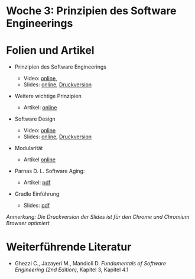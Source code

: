 # Woche 3: Prinzipien des Software Engineerings

# Folien und Artikel

* Prinzipien des Software Engineerings
    * Video:  [online](https://tube.switch.ch/videos/9b67c31a),  
    * Slides: [online](./slides/software-engineering-principles.html), [Druckversion](./slides/software-engineering-principles.html?print-pdf)
* Weitere wichtige Prinzipien
    * Artikel: [online](./articles/software-engineering-principles.html)
* Software Design
    * Video: [online](https://tube.switch.ch/videos/f184e7aa)
    * Slides: [online](./slides/design-objectives.html), [Druckversion](./slides/design-objectives.html?print-pdf)
* Modularität
    * Artikel [online](./articles/modularity.md)
* Parnas D. L. Software Aging: 
    * Artikel: [pdf](http://www.inf.ed.ac.uk/teaching/courses/seoc/2004_2005/resources/bullet11.pdf)

* Gradle Einführung
    * Slides: [pdf](./exercises/gradle.pdf)


*Anmerkung: Die Druckversion der Slides ist für den Chrome und Chromium Browser optimiert*


# Weiterführende Literatur
* Ghezzi C., Jazayeri M., Mandioli D. *Fundamentals of Software Engineering (2nd Edition)*, Kapitel 3, Kapitel 4.1



